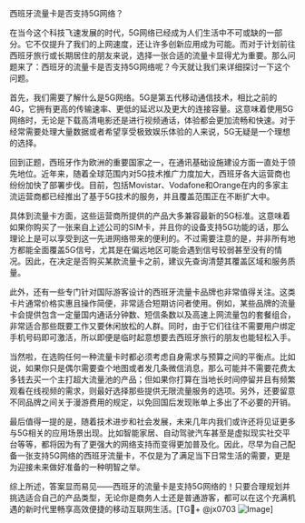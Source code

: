 西班牙流量卡是否支持5G网络？

在当今这个科技飞速发展的时代，5G网络已经成为人们生活中不可或缺的一部分。它不仅提升了我们的上网速度，还让许多创新应用成为可能。而对于计划前往西班牙旅行或长期居住的朋友来说，选择一张合适的流量卡显得尤为重要。那么问题来了：西班牙的流量卡是否支持5G网络呢？今天就让我们来详细探讨一下这个问题。

首先，我们需要了解什么是5G网络。5G是第五代移动通信技术，相比之前的4G，它拥有更高的传输速率、更低的延迟以及更大的连接容量。这意味着使用5G网络时，无论是下载高清电影还是进行视频通话，体验都会更加流畅和快速。对于经常需要处理大量数据或者希望享受极致娱乐体验的人来说，5G无疑是一个理想的选择。

回到正题，西班牙作为欧洲的重要国家之一，在通讯基础设施建设方面一直处于领先地位。近年来，随着全球范围内对5G技术推广力度加大，西班牙各大运营商也纷纷加快了部署步伐。目前，包括Movistar、Vodafone和Orange在内的多家主流运营商都已经推出了基于5G技术的服务，并且覆盖范围正在不断扩大中。

具体到流量卡方面，这些运营商所提供的产品大多兼容最新的5G标准。这意味着如果你购买了一张来自上述公司的SIM卡，并且你的设备支持5G功能的话，那么理论上是可以享受到这一先进网络带来的便利的。不过需要注意的是，并非所有地方都能全面覆盖5G信号，尤其是在偏远地区可能会遇到信号较弱甚至没有的情况。因此，在决定是否购买某款流量卡之前，建议先查询清楚其覆盖区域和服务质量。

此外，还有一些专门针对国际游客设计的西班牙流量卡品牌也非常值得关注。这类卡片通常价格实惠且操作简便，非常适合短期访问者使用。例如，某些品牌的流量卡会提供包含一定量国内通话分钟数、短信条数以及高速上网流量包的套餐组合，非常适合那些既要工作又要休闲放松的人群。同时，由于它们往往不需要用户绑定手机号码即可激活，所以即便是临时起意想要去西班牙旅行的朋友也能轻松入手。

当然啦，在选购任何一种流量卡时都必须考虑自身需求与预算之间的平衡点。比如说，如果你只是偶尔需要查个地图或者发几条微信消息，那么可能并不需要花费太多钱去买一个主打超大流量池的产品；但如果你打算在当地长时间停留并且有频繁观看在线视频的需求，则最好选择那些提供无限流量服务的选项。另外，还要留意不同品牌之间关于漫游费用的规定，以免回国后发现账单上多出了不必要的开销。

最后值得一提的是，随着技术进步和社会发展，未来几年内我们或许还将见证更多与5G相关的应用场景出现。比如智能家居、自动驾驶汽车甚至是虚拟现实社交平台等等，都将因为有了更强大的网络支持而变得更加普及化。因此，尽早为自己配备一张支持5G网络的西班牙流量卡，不仅是为了满足当下日常生活的需要，更是为迎接未来做好准备的一种明智之举。

综上所述，答案显而易见——西班牙的流量卡是支持5G网络的！只要合理规划并挑选适合自己的产品类型，无论你是商务人士还是普通游客，都可以在这个充满机遇的新时代里畅享高效便捷的移动互联网生活。[TG💪+ @jx0703 ![Image](https://github.com/user-attachments/assets/dbca1d08-cadb-493c-b0ec-ad6f7a83f270)]